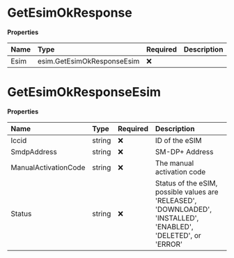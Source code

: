 # GetEsimOkResponse

**Properties**

| Name | Type                       | Required | Description |
| :--- | :------------------------- | :------- | :---------- |
| Esim | esim.GetEsimOkResponseEsim | ❌       |             |

# GetEsimOkResponseEsim

**Properties**

| Name                 | Type   | Required | Description                                                                                                     |
| :------------------- | :----- | :------- | :-------------------------------------------------------------------------------------------------------------- |
| Iccid                | string | ❌       | ID of the eSIM                                                                                                  |
| SmdpAddress          | string | ❌       | SM-DP+ Address                                                                                                  |
| ManualActivationCode | string | ❌       | The manual activation code                                                                                      |
| Status               | string | ❌       | Status of the eSIM, possible values are 'RELEASED', 'DOWNLOADED', 'INSTALLED', 'ENABLED', 'DELETED', or 'ERROR' |
